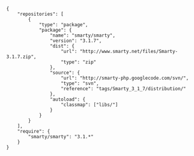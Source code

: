 	
	{
	    "repositories": [
	        {
	            "type": "package",
	            "package": {
	                "name": "smarty/smarty",
	                "version": "3.1.7",
	                "dist": {
	                    "url": "http://www.smarty.net/files/Smarty-3.1.7.zip",
	                    "type": "zip"
	                },
	                "source": {
	                    "url": "http://smarty-php.googlecode.com/svn/",
	                    "type": "svn",
	                    "reference": "tags/Smarty_3_1_7/distribution/"
	                },
	                "autoload": {
	                    "classmap": ["libs/"]
	                }
	            }
	        }
	    ],
	    "require": {
	        "smarty/smarty": "3.1.*"
	    }
	}
